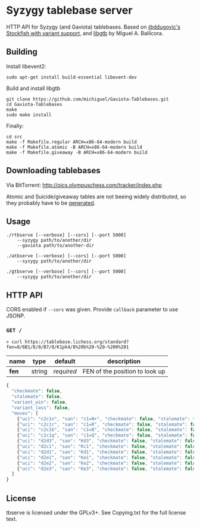 Syzygy tablebase server
=======================

HTTP API for Syzygy (and Gaviota) tablebases. Based on
[@ddugovic's Stockfish with variant support](https://github.com/ddugovic/Stockfish),
and [libgtb](https://github.com/michiguel/Gaviota-Tablebases) by Miguel A. Ballicora.

Building
--------

Install libevent2:

```
sudo apt-get install build-essential libevent-dev
```

Build and install libgtb

```
git clone https://github.com/michiguel/Gaviota-Tablebases.git
cd Gaviota-Tablebases
make
sudo make install
```

Finally:

```
cd src
make -f Makefile.regular ARCH=x86-64-modern build
make -f Makefile.atomic -B ARCH=x86-64-modern build
make -f Makefile.giveaway -B ARCH=x86-64-modern build
```

Downloading tablebases
----------------------

Via BitTorrent: http://oics.olympuschess.com/tracker/index.php

Atomic and Suicide/giveaway tables are not beeing widely distributed, so they
probably have to be [generated](https://github.com/syzygy1/tb).

Usage
-----

```
./rtbserve [--verbose] [--cors] [--port 5000]
    --syzygy path/to/another/dir
    --gaviota path/to/another-dir

./atbserve [--verbose] [--cors] [--port 5000]
    --syzygy path/to/another/dir

./gtbserve [--verbose] [--cors] [--port 5000]
    --syzygy path/to/another/dir
```

HTTP API
--------

CORS enabled if `--cors` was given. Provide `callback` parameter to use JSONP.

### `GET /`

```
> curl https://tablebase.lichess.org/standard?fen=8/6B1/8/8/B7/8/K1pk4/8%20b%20-%20-%200%201
```

name | type | default | description
--- | --- | --- | ---
**fen** | string | *required* | FEN of the position to look up

```javascript
{
  "checkmate": false,
  "stalemate": false,
  "variant_win": false,
  "variant_loss": false,
  "moves": [
    {"uci": "c2c1n", "san": "c1=N+", "checkmate": false, "stalemate": false, "variant_win": false, "variant_loss": false, "insufficient_material": false, "zeroing": true, "wdl": 1, "dtz": 109, "dtm": 133},
    {"uci": "c2c1r", "san": "c1=R", "checkmate": false, "stalemate": false, "variant_win": false, "variant_loss": false, "insufficient_material": false, "zeroing": true, "wdl": 2, "dtz": 3, "dtm": 39},
    {"uci": "c2c1b", "san": "c1=B", "checkmate": false, "stalemate": false, "variant_win": false, "variant_loss": false, "insufficient_material": false, "zeroing": true, "wdl": 2, "dtz": 2, "dtm": 39},
    {"uci": "c2c1q", "san": "c1=Q", "checkmate": false, "stalemate": false, "variant_win": false, "variant_loss": false, "insufficient_material": false, "zeroing": true, "wdl": 2, "dtz": 2, "dtm": 39},
    {"uci": "d2d3", "san": "Kd3", "checkmate": false, "stalemate": false, "variant_win": false, "variant_loss": false, "insufficient_material": false, "zeroing": false, "wdl": 2, "dtz": 3, "dtm": 35},
    {"uci": "d2c1", "san": "Kc1", "checkmate": false, "stalemate": false, "variant_win": false, "variant_loss": false, "insufficient_material": false, "zeroing": false, "wdl": 2, "dtz": 5, "dtm": 31},
    {"uci": "d2d1", "san": "Kd1", "checkmate": false, "stalemate": false, "variant_win": false, "variant_loss": false, "insufficient_material": false, "zeroing": false, "wdl": 2, "dtz": 3, "dtm": 31},
    {"uci": "d2e1", "san": "Ke1", "checkmate": false, "stalemate": false, "variant_win": false, "variant_loss": false, "insufficient_material": false, "zeroing": false, "wdl": 2, "dtz": 1, "dtm": 31},
    {"uci": "d2e2", "san": "Ke2", "checkmate": false, "stalemate": false, "variant_win": false, "variant_loss": false, "insufficient_material": false, "zeroing": false, "wdl": 2, "dtz": 1, "dtm": 31},
    {"uci": "d2e3", "san": "Ke3", "checkmate": false, "stalemate": false, "variant_win": false, "variant_loss": false, "insufficient_material": false, "zeroing": false, "wdl": 2, "dtz": 1, "dtm": 31}
  ]
}
```

License
-------

tbserve is licensed under the GPLv3+. See Copying.txt for the full
license text.

